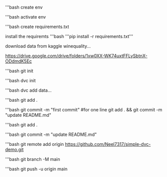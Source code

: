 '''bash
create env

'''bash
activate env

'''bash
create requirements.txt

install the requiremts
'''bash
'''pip install -r requirements.txt'''


download data from kaggle winequality...

https://drive.google.com/drive/folders/1xw0XX-WK74uxtFFLySbtnX-ODdmdK5Ec

'''bash
git init

'''bash
dvc init

'''bash
dvc add data...

'''bash
git add .

'''bash
git commit -m "first commit"
#for one line
git add . && git commit -m "update README.md"
 
'''bash
git add .

'''bash
git commit -m "update README.md"

'''bash
git remote add origin https://github.com/Neel7317/simple-dvc-demo.git

'''bash
git branch -M main

'''bash
git push -u origin main